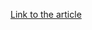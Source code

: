 [Link to the article](https://www.crowdstrike.com/en-us/blog/cloud-data-logs-heroes-of-detection-and-response/)
